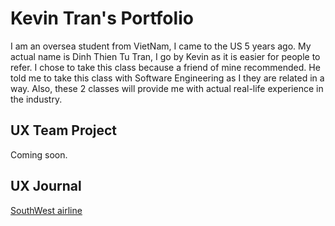 # Kevin Tran's Portfolio

I am an oversea student from VietNam, I came to the US 5 years ago. My actual name is Dinh Thien Tu Tran, I go by Kevin as it is easier for people to refer. I chose to take this class because a friend of mine recommended. He told me to take this class with Software Engineering as I they are related in a way. Also, these 2 classes will provide me with actual real-life experience in the industry.

## UX Team Project

Coming soon.

## UX Journal

[SouthWest airline](j01/)
